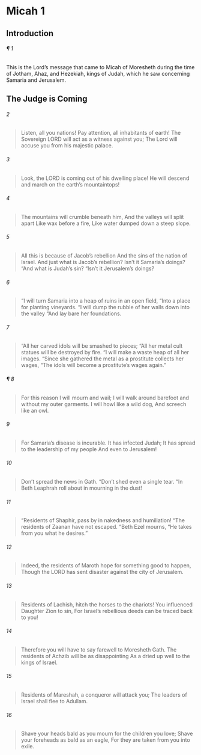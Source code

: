 # Micah 1
## Introduction
###### ¶ 1
This is the Lord’s message that came to Micah of Moresheth during the time of Jotham, Ahaz, and Hezekiah, kings of Judah, which he saw concerning Samaria and Jerusalem.
## The Judge is Coming
###### 2
> Listen, all you nations!
> Pay attention, all inhabitants of earth!
> The Sovereign LORD will act as a witness against you;
> The Lord will accuse you from his majestic palace.
###### 3
> Look, the LORD is coming out of his dwelling place!
> He will descend and march on the earth’s mountaintops!
###### 4
> The mountains will crumble beneath him,
> And the valleys will split apart
> Like wax before a fire,
> Like water dumped down a steep slope.
###### 5
> All this is because of Jacob’s rebellion
> And the sins of the nation of Israel.
> And just what is Jacob’s rebellion?
> Isn’t it Samaria’s doings?
> “And what is Judah’s sin?
> “Isn’t it Jerusalem’s doings?
###### 6
> “I will turn Samaria into a heap of ruins in an open field,
> “Into a place for planting vineyards.
> “I will dump the rubble of her walls down into the valley
> “And lay bare her foundations.
###### 7
> “All her carved idols will be smashed to pieces;
> “All her metal cult statues will be destroyed by fire.
> “I will make a waste heap of all her images.
> “Since she gathered the metal as a prostitute collects her wages,
> “The idols will become a prostitute’s wages again.”
###### ¶ 8
> For this reason I will mourn and wail;
> I will walk around barefoot and without my outer garments.
> I will howl like a wild dog,
> And screech like an owl.
###### 9
> For Samaria’s disease is incurable.
> It has infected Judah;
> It has spread to the leadership of my people
> And even to Jerusalem!
###### 10
> Don’t spread the news in Gath.
> “Don’t shed even a single tear.
> “In Beth Leaphrah roll about in mourning in the dust!
###### 11
> “Residents of Shaphir, pass by in nakedness and humiliation!
> “The residents of Zaanan have not escaped.
> “Beth Ezel mourns,
> “He takes from you what he desires.”
###### 12
> Indeed, the residents of Maroth hope for something good to happen,
> Though the LORD has sent disaster against the city of Jerusalem.
###### 13
> Residents of Lachish, hitch the horses to the chariots!
> You influenced Daughter Zion to sin,
> For Israel’s rebellious deeds can be traced back to you!
###### 14
> Therefore you will have to say farewell to Moresheth Gath.
> The residents of Achzib will be as disappointing
> As a dried up well to the kings of Israel.
###### 15
> Residents of Mareshah, a conqueror will attack you;
> The leaders of Israel shall flee to Adullam.
###### 16
> Shave your heads bald as you mourn for the children you love;
> Shave your foreheads as bald as an eagle,
> For they are taken from you into exile.
